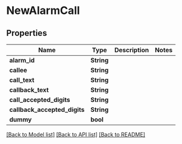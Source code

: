 # NewAlarmCall

## Properties

Name | Type | Description | Notes
------------ | ------------- | ------------- | -------------
**alarm_id** | **String** |  | 
**callee** | **String** |  | 
**call_text** | **String** |  | 
**callback_text** | **String** |  | 
**call_accepted_digits** | **String** |  | 
**callback_accepted_digits** | **String** |  | 
**dummy** | **bool** |  | 

[[Back to Model list]](../README.md#documentation-for-models) [[Back to API list]](../README.md#documentation-for-api-endpoints) [[Back to README]](../README.md)



